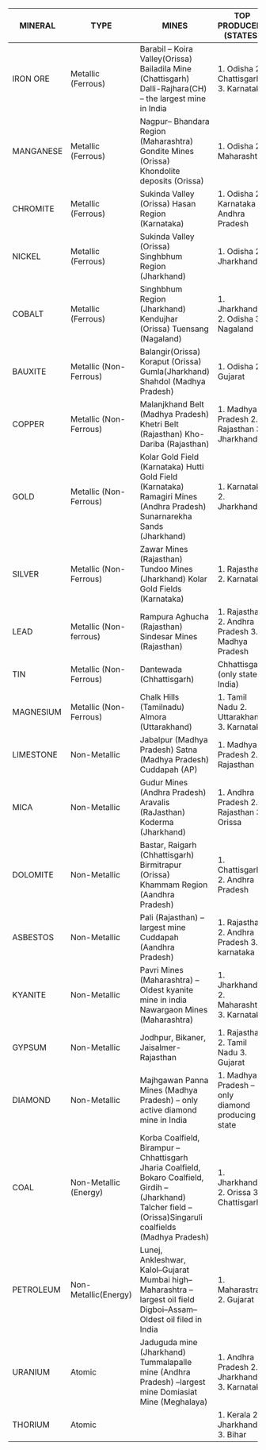 | MINERAL   | TYPE                     | MINES                                                                                                                                                                       | TOP PRODUCERS (STATES)                                   | TOP PRODUCERS (COUNTRIES)                                       |
| --------- | ------------------------ | --------------------------------------------------------------------------------------------------------------------------------------------------------------------------- | -------------------------------------------------------- | --------------------------------------------------------------- |
| IRON ORE  | Metallic (Ferrous)       | Barabil – Koira   Valley(Orissa)     Bailadila Mine   (Chattisgarh)     Dalli-Rajhara(CH)   –      the largest mine in India                                                | 1. Odisha     2. Chattisgarh     3. Karnataka            | 1. China,      2. Australia,      3. Brazil     4. India        |
| MANGANESE | Metallic (Ferrous)       | Nagpur– Bhandara   Region (Maharashtra)     Gondite Mines   (Orissa)     Khondolite   deposits (Orissa)                                                                     | 1. Odisha     2. Maharashtra                             | 1. South Africa     2. Australia     3. China                   |
| CHROMITE  | Metallic (Ferrous)       | Sukinda Valley   (Orissa)     Hasan Region   (Karnataka)                                                                                                                    | 1. Odisha     2. Karnataka     3. Andhra Pradesh         | 1.South Africa     2.Kazakhstan     3.India                     |
| NICKEL    | Metallic (Ferrous)       | Sukinda Valley   (Orissa)     Singhbhum Region   (Jharkhand)                                                                                                                | 1. Odisha     2. Jharkhand                               | 1. Indonesia     2. Phillippines     3. Canada                  |
| COBALT    | Metallic (Ferrous)       | Singhbhum Region   (Jharkhand)     Kendujhar (Orissa)     Tuensang   (Nagaland)                                                                                             | 1. Jharkhand     2. Odisha     3. Nagaland               | 1.Democratic   Republic of Congo     2. China     3. Canada     |
| BAUXITE   | Metallic   (Non-Ferrous) | Balangir(Orissa)     Koraput (Orissa)     Gumla(Jharkhand)     Shahdol (Madhya   Pradesh)                                                                                   | 1. Odisha     2. Gujarat                                 | 1. Australia     2. China,      3. Brazil                       |
| COPPER    | Metallic   (Non-Ferrous) | Malanjkhand Belt   (Madhya Pradesh)     Khetri Belt   (Rajasthan)     Kho-Dariba   (Rajasthan)                                                                              | 1. Madhya Pradesh     2. Rajasthan     3. Jharkhand      | 1. Chile     2. China     3. Peru                               |
| GOLD      | Metallic   (Non-Ferrous) | Kolar Gold Field   (Karnataka)     Hutti Gold Field   (Karnataka)     Ramagiri Mines   (Andhra Pradesh)     Sunarnarekha Sands   (Jharkhand)                                | 1. Karnataka     2. Jharkhand                            | 1. China     2. USA     3. South Africa                         |
| SILVER    | Metallic   (Non-Ferrous) | Zawar Mines   (Rajasthan)     Tundoo Mines   (Jharkhand)     Kolar Gold Fields   (Karnataka)                                                                                | 1. Rajasthan     2. Karnataka                            | 1.Mexico     2.  Peru     3. China                              |
| LEAD      | Metallic   (Non-ferrous) | Rampura Aghucha   (Rajasthan)     Sindesar Mines   (Rajasthan)                                                                                                              | 1. Rajasthan     2. Andhra Pradesh     3. Madhya Pradesh | 1. China     2. Australia     3. USA                            |
| TIN       | Metallic   (Non-Ferrous) | Dantewada   (Chhattisgarh)                                                                                                                                                  | Chhattisgarh (only   state in India)                     | 1. China     2. Indonesia     3. Peru                           |
| MAGNESIUM | Metallic   (Non-Ferrous) | Chalk Hills   (Tamilnadu)     Almora   (Uttarakhand)                                                                                                                        | 1. Tamil Nadu     2. Uttarakhand     3. Karnataka        | 1. China     2. Russia     3. Turkey                            |
| LIMESTONE | Non-Metallic             | Jabalpur (Madhya   Pradesh)     Satna (Madhya   Pradesh)     Cuddapah (AP)                                                                                                  | 1. Madhya Pradesh     2. Rajasthan                       | 1. China     2. USA     3. India                                |
| MICA      | Non-Metallic             | Gudur Mines   (Andhra Pradesh)     Aravalis   (RaJasthan)     Koderma   (Jharkhand)                                                                                         | 1. Andhra Pradesh     2. Rajasthan     3. Orissa         | 1. China     2. Russia                                          |
| DOLOMITE  | Non-Metallic             | Bastar, Raigarh   (Chhattisgarh)     Birmitrapur   (Orissa)     Khammam Region   (Aandhra Pradesh)                                                                          | 1. Chattisgarh     2. Andhra Pradesh                     | 1. India                                                        |
| ASBESTOS  | Non-Metallic             | Pali (Rajasthan) –   largest mine     Cuddapah (Aandhra   Pradesh)                                                                                                          | 1. Rajasthan     2. Andhra Pradesh     3. karnataka      | 1. Russia     2. China                                          |
| KYANITE   | Non-Metallic             | Pavri Mines   (Maharashtra) – Oldest kyanite mine in india     Nawargaon Mines   (Maharashtra)                                                                              | 1. Jharkhand     2. Maharashtra     3. Karnataka         | 1. USA     2. China     3. Japan                                |
| GYPSUM    | Non-Metallic             | Jodhpur, Bikaner,   Jaisalmer-Rajasthan                                                                                                                                     | 1. Rajasthan     2. Tamil Nadu     3. Gujarat            | 1. USA      2. China     3. Iran                                |
| DIAMOND   | Non-Metallic             | Majhgawan Panna   Mines (Madhya Pradesh) – only active diamond   mine in India                                                                                              | 1. Madhya Pradesh   – only diamond producing state       | 1. Russia     2. Bostwana     3. Democratic   Republic of Congo |
| COAL      | Non-Metallic   (Energy)  | Korba Coalfield,   Birampur –Chhattisgarh     Jharia Coalfield,   Bokaro Coalfield, Girdih –(Jharkhand)     Talcher field –   (Orissa)Singaruli coalfields (Madhya Pradesh) | 1. Jharkhand     2. Orissa     3. Chattisgarh            | 1. China     2. USA     3. India                                |
| PETROLEUM | Non-Metallic(Energy)     | Lunej, Ankleshwar,   Kalol–Gujarat     Mumbai   high–Maharashtra – largest oil field     Digboi–Assam–Oldest oil filed in India                                             | 1. Maharastra     2. Gujarat                             | 1. USA     2. Russia     3. Saudi Arabia                        |
| URANIUM   | Atomic                   | Jaduguda mine   (Jharkhand)     Tummalapalle mine   (Andhra Pradesh) –largest mine     Domiasiat Mine   (Meghalaya)                                                         | 1. Andhra Pradesh     2. Jharkhand     3. Karnataka      | 1. Kazakhistan     2. Canada     3. Australia                   |
| THORIUM   | Atomic                   |                                                                                                                                                                             | 1. Kerala     2. Jharkhand     3. Bihar                  | 1. Australia     2. USA     3. India                            |